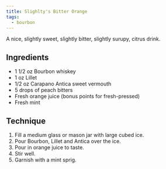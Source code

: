 ```yaml
---
title: Slighlty's Bitter Orange
tags:
  - bourbon
---
```


A nice, slightly sweet, slightly bitter, slightly surupy, citrus drink.


Ingredients
-----------

* 1 1/2 oz Bourbon whiskey
* 1 oz Lillet
* 1/2 oz Carapano Antica sweet vermouth
* 5 drops of peach bitters
* Fresh orange juice (bonus points for fresh-pressed)
* Fresh mint


Technique
-----------

1. Fill a medium glass or mason jar with large cubed ice.
2. Pour Bourbon, Lillet and Antica over the ice.
3. Pour in orange juice to taste.
4. Stir well.
5. Garnish with a mint sprig.